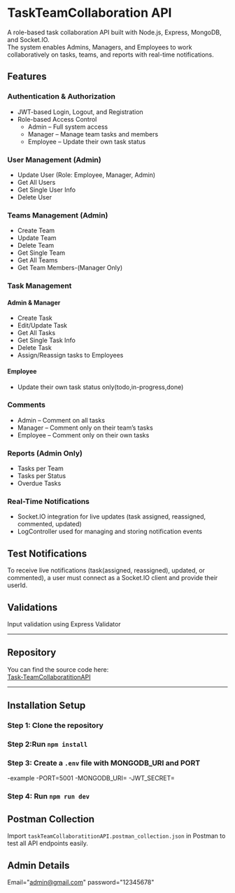 # TaskTeamCollaboration API

A role-based task collaboration API built with Node.js, Express, MongoDB, and Socket.IO.  
The system enables Admins, Managers, and Employees to work collaboratively on tasks, teams, and reports with real-time notifications.

## Features

### Authentication & Authorization

- JWT-based Login, Logout, and Registration
- Role-based Access Control
  - Admin – Full system access
  - Manager – Manage team tasks and members
  - Employee – Update their own task status

### User Management (Admin)

- Update User (Role: Employee, Manager, Admin)
- Get All Users
- Get Single User Info
- Delete User

### Teams Management (Admin)

- Create Team
- Update Team
- Delete Team
- Get Single Team
- Get All Teams
- Get Team Members-(Manager Only)

### Task Management

#### Admin & Manager

- Create Task
- Edit/Update Task
- Get All Tasks
- Get Single Task Info
- Delete Task
- Assign/Reassign tasks to Employees

#### Employee

- Update their own task status only(todo,in-progress,done)

### Comments

- Admin – Comment on all tasks
- Manager – Comment only on their team’s tasks
- Employee – Comment only on their own tasks

### Reports (Admin Only)

- Tasks per Team
- Tasks per Status
- Overdue Tasks

### Real-Time Notifications

- Socket.IO integration for live updates (task assigned, reassigned, commented, updated)
- LogController used for managing and storing notification events

## Test Notifications

To receive live notifications (task(assigned, reassigned), updated, or commented), a user must connect as a Socket.IO client and provide their userId.

## Validations

Input validation using Express Validator

---

## Repository

You can find the source code here:  
[Task-TeamCollaboratitionAPI](https://github.com/Kishanth12/Task-TeamCollaboratitionAPI.git)

---

## Installation Setup

### Step 1: Clone the repository

### Step 2:Run `npm install`

### Step 3: Create a `.env` file with MONGODB_URI and PORT

-example
-PORT=5001
-MONGODB_URI=<your-mongodb-uri>
-JWT_SECRET=<yourSecret>

### Step 4: Run `npm run dev`

## Postman Collection

Import `taskTeamCollaboratitionAPI.postman_collection.json` in Postman to test all API endpoints easily.

## Admin Details

Email="admin@gmail.com"
password="12345678"
